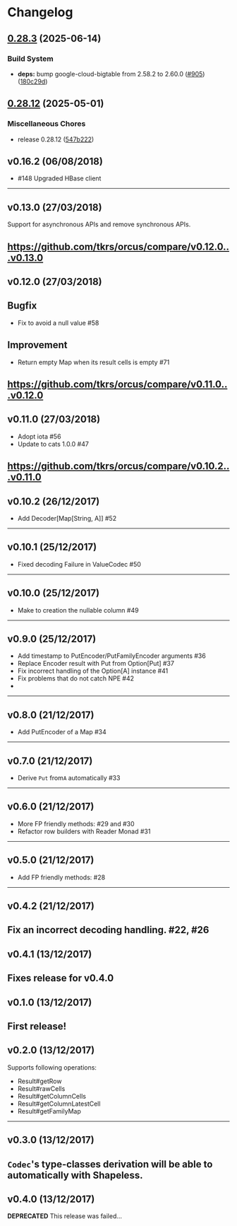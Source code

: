 # Changelog

## [0.28.3](https://github.com/tkrs/orcus/compare/v0.28.12...v0.28.3) (2025-06-14)


### Build System

* **deps:** bump google-cloud-bigtable from 2.58.2 to 2.60.0 ([#905](https://github.com/tkrs/orcus/issues/905)) ([180c29d](https://github.com/tkrs/orcus/commit/180c29dcaa36f73412fce5c0d9e6892a813be1f7))

## [0.28.12](https://github.com/tkrs/orcus/compare/v0.28.11...v0.28.12) (2025-05-01)


### Miscellaneous Chores

* release 0.28.12 ([547b222](https://github.com/tkrs/orcus/commit/547b22294493765972afe5d5e80269895164ad9e))

## v0.16.2 (06/08/2018)
- #148 Upgraded HBase client
---

## v0.13.0 (27/03/2018)
Support for asynchronous APIs and remove synchronous APIs.

https://github.com/tkrs/orcus/compare/v0.12.0...v0.13.0
---

## v0.12.0 (27/03/2018)
## Bugfix
- Fix to avoid a null value #58 

## Improvement
- Return empty Map when its result cells is empty #71 

https://github.com/tkrs/orcus/compare/v0.11.0...v0.12.0
---

## v0.11.0 (27/03/2018)
- Adopt iota #56 
- Update to cats 1.0.0 #47 

https://github.com/tkrs/orcus/compare/v0.10.2...v0.11.0
---

## v0.10.2 (26/12/2017)
- Add Decoder[Map[String, A]] #52
---

## v0.10.1 (25/12/2017)
- Fixed decoding Failure in ValueCodec #50
---

## v0.10.0 (25/12/2017)
- Make to creation the nullable column #49
---

## v0.9.0 (25/12/2017)
- Add timestamp to PutEncoder/PutFamilyEncoder arguments #36
- Replace Encoder result with Put from Option[Put] #37
- Fix incorrect handling of the Option[A] instance #41 
- Fix problems that do not catch NPE #42 
- 
---

## v0.8.0 (21/12/2017)
- Add PutEncoder of a Map #34 
---

## v0.7.0 (21/12/2017)
- Derive `Put` from`A` automatically #33
---

## v0.6.0 (21/12/2017)
- More FP friendly methods: #29 and #30
- Refactor row builders with Reader Monad #31 

---

## v0.5.0 (21/12/2017)
- Add FP friendly methods: #28
---

## v0.4.2 (21/12/2017)
Fix an incorrect decoding handling. #22, #26 
---

## v0.4.1 (13/12/2017)
Fixes release for v0.4.0
---

## v0.1.0 (13/12/2017)
First release!
---

## v0.2.0 (13/12/2017)
Supports following operations:

- Result#getRow
- Result#rawCells
- Result#getColumnCells
- Result#getColumnLatestCell
- Result#getFamilyMap

---

## v0.3.0 (13/12/2017)
`Codec`'s type-classes derivation will be able to automatically with Shapeless.
---

## v0.4.0 (13/12/2017)
**DEPRECATED** This release was failed...
